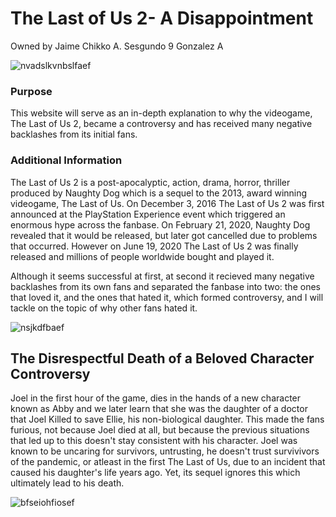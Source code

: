 # The Last of Us 2- A Disappointment
Owned by Jaime Chikko A. Sesgundo
9 Gonzalez A

![nvadslkvnbslfaef](https://user-images.githubusercontent.com/99879325/158158864-f7b7f70c-f78a-4ab5-8fa0-403263f910af.jpeg)


### Purpose
This website will serve as an in-depth explanation to why the videogame, The Last of Us 2, became a controversy and has received many negative backlashes from its initial fans.

### Additional Information 
The Last of Us 2 is a post-apocalyptic, action, drama, horror, thriller produced by Naughty Dog which is a sequel to the 2013, award winning videogame, The Last of Us. On December 3, 2016 The Last of Us 2 was first announced at the PlayStation Experience event which triggered an enormous hype across the fanbase. On February 21, 2020, Naughty Dog revealed that it would be released, but later got cancelled due to problems that occurred. However on June 19, 2020 The Last of Us 2 was finally released and millions of people worldwide bought and played it.

Although it seems successful at first, at second it recieved many negative backlashes from its own fans and separated the fanbase into two: the ones that loved it, and the ones that hated it, which formed controversy, and I will tackle on the topic of why other fans hated it.

![nsjkdfbaef](https://user-images.githubusercontent.com/99879325/158157230-127f5692-837f-42e2-85be-f75b2befe687.jpg)

## The Disrespectful Death of a Beloved Character Controversy
Joel in the first hour of the game, dies in the hands of a new character known as Abby and we later learn that she was the daughter of a doctor that Joel Killed to save Ellie, his non-biological daughter. This made the fans furious, not because Joel died at all, but because the previous situations that led up to this doesn't stay consistent with his character. Joel was known to be uncaring for survivors, untrusting, he doesn't trust survivivors of the pandemic, or atleast in the first The Last of Us, due to an incident that caused his daughter's life years ago. Yet, its sequel ignores this which ultimately lead to his death.

![bfseiohfiosef](https://user-images.githubusercontent.com/99879325/158170667-91e4e64b-e7db-4eae-9b38-80cabd903b84.jpeg)

